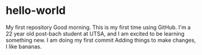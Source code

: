 # hello-world
My first repository
Good morning. This is my first time using GitHub. I'm a 22 year old post-bach student at UTSA, and I am excited to be learning something new. 
I am doing my first commit
Adding things to make changes, I like bananas. 
